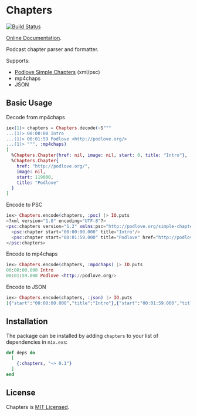 # Chapters

[![Build Status](https://travis-ci.org/podlove/chapters.svg?branch=master)](https://travis-ci.org/podlove/chapters)

[Online Documentation](https://hexdocs.pm/chapters).

<!-- MDOC !-->

Podcast chapter parser and formatter.

Supports:

- [Podlove Simple Chapters](https://podlove.org/simple-chapters/) (xml/psc)
- mp4chaps
- JSON

## Basic Usage

Decode from mp4chaps

```elixir
iex(1)> chapters = Chapters.decode(~S"""
...(1)> 00:00:00 Intro
...(1)> 00:01:59 Podlove <http://podlove.org/>
...(1)> """, :mp4chaps)
[
  %Chapters.Chapter{href: nil, image: nil, start: 0, title: "Intro"},
  %Chapters.Chapter{
    href: "http://podlove.org/",
    image: nil,
    start: 119000,
    title: "Podlove"
  }
]

```

Encode to PSC

```elixir
iex> Chapters.encode(chapters, :psc) |> IO.puts                 
<?xml version="1.0" encoding="UTF-8"?>
<psc:chapters version="1.2" xmlns:psc="http://podlove.org/simple-chapters">
  <psc:chapter start="00:00:00.000" title="Intro"/>
  <psc:chapter start="00:01:59.000" title="Podlove" href="http://podlove.org/"/>
</psc:chapters>
```

Encode to mp4chaps

```elixir
iex> Chapters.encode(chapters, :mp4chaps) |> IO.puts
00:00:00.000 Intro
00:01:59.000 Podlove <http://podlove.org/>
```

Encode to JSON

```elixir
iex> Chapters.encode(chapters, :json) |> IO.puts                
[{"start":"00:00:00.000","title":"Intro"},{"start":"00:01:59.000","title":"Podlove","href":"http://podlove.org/"}]
```

<!-- MDOC !-->

## Installation

The package can be installed by adding `chapters` to your list of dependencies in `mix.exs`:

```elixir
def deps do
  [
    {:chapters, "~> 0.1"}
  ]
end
```

## License

Chapters is [MIT Licensed][license].

[license]: https://github.com/podlove/chapters/blob/master/LICENSE
